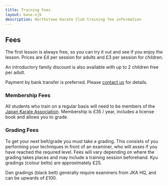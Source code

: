 ```yaml
---
title: Training Fees
layout: base.njk
description: Northstowe Karate Club training fee information
---
```

## Fees 
The first lesson is always free, so you can try it out and see if you enjoy the lesson. Prices are £4 per session for adults and £3 per session for children.

An introductory family discount is also available with up to 2 children free per adult.

Payment by bank transfer is preferred. Please [contact us](/contact/) for details.

### Membership Fees

All students who train on a regular basis will need to be members of the [Japan Karate Association](https://jka.or.jp). Membership is £35 / year, includes a license book and allows you to grade.

### Grading Fees

To get your next belt/grade you must take a grading. This consists of you performing your techniques in front of an examiner, who will asses if you have reached the required level. Fees will vary depending on where the grading takes places and may include a training session beforehand. Kyu gradings (colour belts) are approximately £25.

Dan gradings (black belt) generally require examiners from JKA HQ, and can be upwards of £100.

